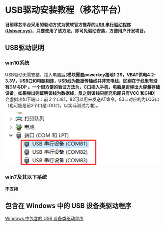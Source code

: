 # USB驱动安装教程（移芯平台）

**目前移芯平台采用的驱动方式为微软官方推荐的[USB 串行驱动程序 (Usbser.sys)](https://learn.microsoft.com/zh-cn/windows-hardware/drivers/usbcon/usb-driver-installation-based-on-compatible-ids)，只要使用了该方法，即可免驱动安装，方便用户开发项目。**

## USB驱动说明

### win10系统

USB驱动无需安装，插入电脑后(**模块需要powerkey接地1.2S，VBAT供电4.2-3.3V，USB口和电脑相连，USB线为数据传输线并非充电线，区别在于线里有没有DM与DP 。一个很方便的验证方法为，C口插入手机，电脑是否弹出大容量存储设备，如果弹出则证明该线为数据线，反之则该线只能充电即只有VCC 和GND**)会虚拟出如下端口：前２个口81，82可以用来发送AT命令，83口对应的为LOG口（也可能是前2个口是LOG口，以实际测试为准）。

<img src="../../image/开发工具及使用说明/USB驱动安装教程（移芯平台）/20220825173655185_image.png" alt="image.png" style="zoom:150%;" />

### win7及其以下系统

**不支持**

## 包含在 Windows 中的 USB 设备类驱动程序

[Windows 中包含的 USB 设备类驱动程序](https://learn.microsoft.com/zh-cn/windows-hardware/drivers/usbcon/supported-usb-classes)